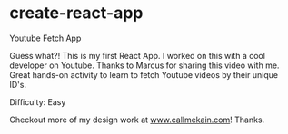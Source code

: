 # create-react-app
Youtube Fetch App

Guess what?! This is my first React App. I worked on this with a cool developer on Youtube. Thanks to Marcus for sharing this video with me. Great hands-on activity to learn to fetch Youtube videos by their unique ID's. 

Difficulty: Easy

Checkout more of my design work at www.callmekain.com!
Thanks.